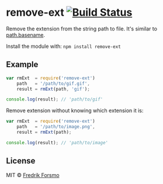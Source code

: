# remove-ext [![Build Status](https://secure.travis-ci.org/frozzare/remove-ext.png?branch=master)](http://travis-ci.org/frozzare/remove-ext)

Remove the extension from the string path to file. It's similar to [path.basename](http://nodejs.org/api/path.html#path_path_basename_p_ext).

Install the module with: `npm install remove-ext`

## Example

```javascript
var rmExt  = require('remove-ext')
    path   = '/path/to/gif.gif',
    result = rmExt(path, 'gif');

console.log(result); // 'path/to/gif'
```

Remove extension without knowing which extension it is:

```javascript
var rmExt  = require('remove-ext')
    path   = '/path/to/image.png',
    result = rmExt(path);

console.log(result); // 'path/to/image'
```


## License

MIT © [Fredrik Forsmo](https://github.com/frozzare)
